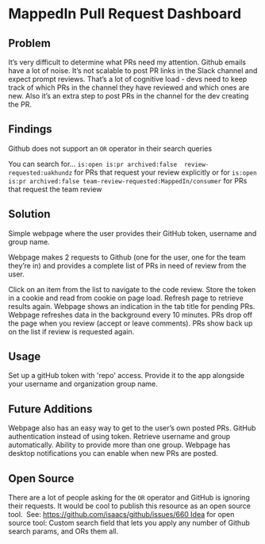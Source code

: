 # MappedIn Pull Request Dashboard

## Problem
It’s very difficult to determine what PRs need my attention. 
Github emails have a lot of noise.
It’s not scalable to post PR links in the Slack channel and expect prompt reviews. That’s a lot of cognitive load - devs need to keep track of which PRs in the channel they have reviewed and which ones are new. 
Also it’s an extra step to post PRs in the channel for the dev creating the PR.

## Findings
Github does not support an `OR` operator in their search queries

You can search for… 
`is:open is:pr archived:false  review-requested:uakhundz` for PRs that request your review explicitly
or for
`is:open is:pr archived:false team-review-requested:MappedIn/consumer` for PRs that request the team review 

## Solution
Simple webpage where the user provides their GitHub token, username and group name.

Webpage makes 2 requests to Github (one for the user, one for the team they’re in) and provides a complete list of PRs in need of review from the user.

Click on an item from the list to navigate to the code review.
Store the token in a cookie and read from cookie on page load.
Refresh page to retrieve results again.
Webpage shows an indication in the tab title for pending PRs.
Webpage refreshes data in the background every 10 minutes.
PRs drop off the page when you review (accept or leave comments).
PRs show back up on the list if review is requested again.

## Usage
Set up a gitHub token with 'repo' access. Provide it to the app alongside your username and organization group name.

## Future Additions
Webpage also has an easy way to get to the user’s own posted PRs.
GitHub authentication instead of using token.
Retrieve username and group automatically.
Ability to provide more than one group.
Webpage has desktop notifications you can enable when new PRs are posted.

## Open Source
There are a lot of people asking for the `OR` operator and GitHub is ignoring their requests. It would be cool to publish this resource as an open source tool.  See: https://github.com/isaacs/github/issues/660 Idea for open source tool: Custom search field that lets you apply any number of Github search params, and ORs them all.

